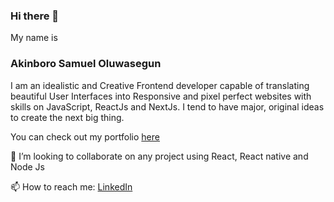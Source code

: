 ### Hi there 👋

<!--
**victor-akinboro/victor-akinboro** is a ✨ _special_ ✨ repository because its `README.md` (this file) appears on your GitHub profile.

Here are some ideas to get you started:

- 🔭 I’m currently working on ...
- 🌱 I’m currently learning ...
- 👯 I’m looking to collaborate on ...
- 🤔 I’m looking for help with ...
- 💬 Ask me about ...
- 📫 How to reach me: ...
- 😄 Pronouns: ...
- ⚡ Fun fact: ...
-->

My name is 
### Akinboro Samuel Oluwasegun
I am an idealistic and Creative Frontend developer capable of translating beautiful User Interfaces into Responsive and pixel perfect websites with skills on JavaScript, ReactJs and NextJs. I tend to have major, original ideas to create the next big thing.

You can check out my portfolio [here](https://samuel-akinboro.netlify.app)

💞️ I’m looking to collaborate on any project using React, React native and Node Js

📫 How to reach me:
[LinkedIn](https://www.linkedin.com/in/samuel-akinboro-4115951ba)
